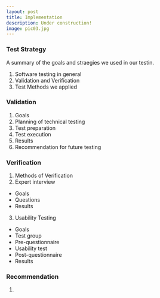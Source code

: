 ```yaml
---
layout: post
title: Implementation
description: Under construction!
image: pic03.jpg
---
```


### Test Strategy

A summary of the goals and straegies we used in our testin.
1. Software testing in general
2. Validation and Verification
3. Test Methods we applied

### Validation

1. Goals
2. Planning of technical testing
3. Test preparation
4. Test execution
5. Results
6. Recommendation for future testing

### Verification

1. Methods of Verification
2. Expert interview
  - Goals
  - Questions
  - Results
3. Usability Testing 
  - Goals
  - Test group
  - Pre-questionnaire
  - Usability test
  - Post-questionnaire
  - Results
  
 ### Recommendation
 
 1. 

